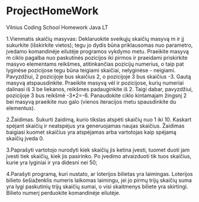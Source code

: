 # ProjectHomeWork
Vilnius Coding School Homework Java
LT

1.Vienmatis skaičių masyvas:
Deklaruokite sveikųjų skaičių masyvą m ir jį sukurkite (išskirkite vietos);
tegu jo dydis būna priklausomas nuo parametro, įvedamo komandinėje eilutėje programos vykdymo metu.
Praeikite masyvą m ciklo pagalba nuo paskutinės pozicijos iki pirmos ir praeidami priskirkite masyvo
elementams reikšmes, atitinkančias pozicijų numerius, o taip pat lyginėse pozicijose tegu būna teigiami
skaičiai, nelyginėse - neigiami. Pavyzdžiui, 2 pozicijoje bus skaičius 2, o pozicijoje 3 bus skaičius -3.
Gautą masyvą atspausdinkite. Praeikite masyvą vėl ir pozicijose, kurių numeriai dalinasi iš 3 be liekanos,
reikšmes padauginkite iš 2. Taigi dabar, pavyzdžiui, pozicijoje 3 bus reikšmė -3*2=-6. Panaudokite ciklo
kintamajam žingsnį 2 bei masyvą praeikite nuo galo (vienos iteracijos metu spausdinkite du elementus).

2.Žaidimas.
Sukurti žaidimą, kurio tikslas atspėti skaičių nuo 1 iki 10. Kaskart spėjant skaičių ir neatspėjus yra
generuojamas naujas skaičius. Žaidimas baigiasi kuomet skaičius yra atspėjamas arba vartotojas kaip spėjamą
skaičių įveda 0.

3.Paprašyti vartotojo nurodyti kiek skaičių jis ketina įvesti, tuomet duoti jam įvesti tiek skaičių,
kiek jis pasirinko. Po įvedimo atvaizduoti tik tuos skaičius, kurie yra lyginiai ir yra didesni nei 50;

4.Parašyti programą, kuri nustato, ar loterijos bilietas yra laimingas. Loterijos bilieto šešiaženklis numeris
laikomas laimingu, jei jo pirmų trijų skaičių suma yra lygi paskutinių trijų skaičių sumai, o visi skaitmenys
biliete yra skirtingi. Bilieto numerį perduokite komandinėje eilutėje.
